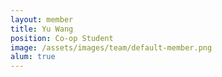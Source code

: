 ```yaml
---
layout: member
title: Yu Wang
position: Co-op Student
image: /assets/images/team/default-member.png
alum: true
---
```


